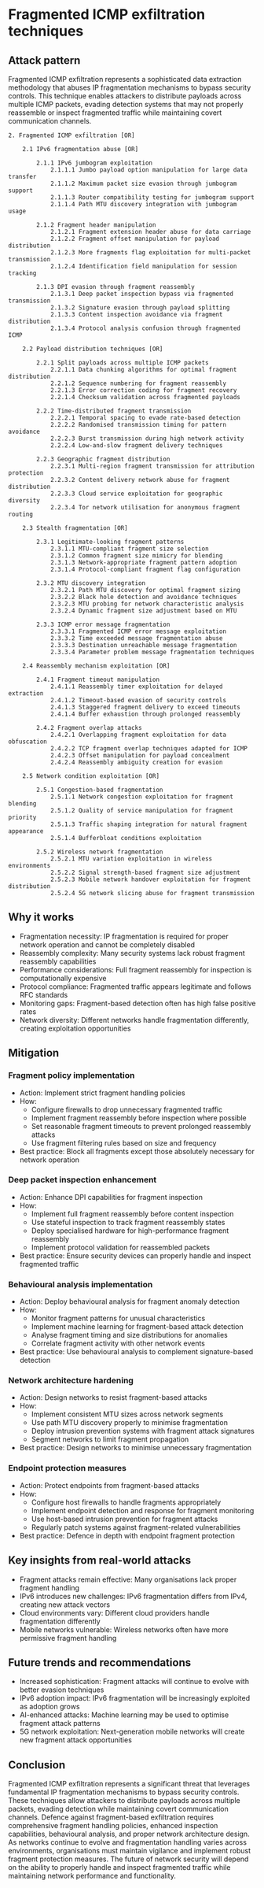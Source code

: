 # Fragmented ICMP exfiltration techniques

## Attack pattern

Fragmented ICMP exfiltration represents a sophisticated data extraction methodology that abuses IP fragmentation 
mechanisms to bypass security controls. This technique enables attackers to distribute payloads across multiple 
ICMP packets, evading detection systems that may not properly reassemble or inspect fragmented traffic while 
maintaining covert communication channels.

```text
2. Fragmented ICMP exfiltration [OR]

    2.1 IPv6 fragmentation abuse [OR]
    
        2.1.1 IPv6 jumbogram exploitation
            2.1.1.1 Jumbo payload option manipulation for large data transfer
            2.1.1.2 Maximum packet size evasion through jumbogram support
            2.1.1.3 Router compatibility testing for jumbogram support
            2.1.1.4 Path MTU discovery integration with jumbogram usage
            
        2.1.2 Fragment header manipulation
            2.1.2.1 Fragment extension header abuse for data carriage
            2.1.2.2 Fragment offset manipulation for payload distribution
            2.1.2.3 More fragments flag exploitation for multi-packet transmission
            2.1.2.4 Identification field manipulation for session tracking
            
        2.1.3 DPI evasion through fragment reassembly
            2.1.3.1 Deep packet inspection bypass via fragmented transmission
            2.1.3.2 Signature evasion through payload splitting
            2.1.3.3 Content inspection avoidance via fragment distribution
            2.1.3.4 Protocol analysis confusion through fragmented ICMP
            
    2.2 Payload distribution techniques [OR]
    
        2.2.1 Split payloads across multiple ICMP packets
            2.2.1.1 Data chunking algorithms for optimal fragment distribution
            2.2.1.2 Sequence numbering for fragment reassembly
            2.2.1.3 Error correction coding for fragment recovery
            2.2.1.4 Checksum validation across fragmented payloads
            
        2.2.2 Time-distributed fragment transmission
            2.2.2.1 Temporal spacing to evade rate-based detection
            2.2.2.2 Randomised transmission timing for pattern avoidance
            2.2.2.3 Burst transmission during high network activity
            2.2.2.4 Low-and-slow fragment delivery techniques
            
        2.2.3 Geographic fragment distribution
            2.2.3.1 Multi-region fragment transmission for attribution protection
            2.2.3.2 Content delivery network abuse for fragment distribution
            2.2.3.3 Cloud service exploitation for geographic diversity
            2.2.3.4 Tor network utilisation for anonymous fragment routing
            
    2.3 Stealth fragmentation [OR]
    
        2.3.1 Legitimate-looking fragment patterns
            2.3.1.1 MTU-compliant fragment size selection
            2.3.1.2 Common fragment size mimicry for blending
            2.3.1.3 Network-appropriate fragment pattern adoption
            2.3.1.4 Protocol-compliant fragment flag configuration
            
        2.3.2 MTU discovery integration
            2.3.2.1 Path MTU discovery for optimal fragment sizing
            2.3.2.2 Black hole detection and avoidance techniques
            2.3.2.3 MTU probing for network characteristic analysis
            2.3.2.4 Dynamic fragment size adjustment based on MTU
            
        2.3.3 ICMP error message fragmentation
            2.3.3.1 Fragmented ICMP error message exploitation
            2.3.3.2 Time exceeded message fragmentation abuse
            2.3.3.3 Destination unreachable message fragmentation
            2.3.3.4 Parameter problem message fragmentation techniques
            
    2.4 Reassembly mechanism exploitation [OR]
    
        2.4.1 Fragment timeout manipulation
            2.4.1.1 Reassembly timer exploitation for delayed extraction
            2.4.1.2 Timeout-based evasion of security controls
            2.4.1.3 Staggered fragment delivery to exceed timeouts
            2.4.1.4 Buffer exhaustion through prolonged reassembly
            
        2.4.2 Fragment overlap attacks
            2.4.2.1 Overlapping fragment exploitation for data obfuscation
            2.4.2.2 TCP fragment overlap techniques adapted for ICMP
            2.4.2.3 Offset manipulation for payload concealment
            2.4.2.4 Reassembly ambiguity creation for evasion
            
    2.5 Network condition exploitation [OR]
    
        2.5.1 Congestion-based fragmentation
            2.5.1.1 Network congestion exploitation for fragment blending
            2.5.1.2 Quality of service manipulation for fragment priority
            2.5.1.3 Traffic shaping integration for natural fragment appearance
            2.5.1.4 Bufferbloat conditions exploitation
            
        2.5.2 Wireless network fragmentation
            2.5.2.1 MTU variation exploitation in wireless environments
            2.5.2.2 Signal strength-based fragment size adjustment
            2.5.2.3 Mobile network handover exploitation for fragment distribution
            2.5.2.4 5G network slicing abuse for fragment transmission
```

## Why it works

-   Fragmentation necessity: IP fragmentation is required for proper network operation and cannot be completely disabled
-   Reassembly complexity: Many security systems lack robust fragment reassembly capabilities
-   Performance considerations: Full fragment reassembly for inspection is computationally expensive
-   Protocol compliance: Fragmented traffic appears legitimate and follows RFC standards
-   Monitoring gaps: Fragment-based detection often has high false positive rates
-   Network diversity: Different networks handle fragmentation differently, creating exploitation opportunities

## Mitigation

### Fragment policy implementation

-   Action: Implement strict fragment handling policies
-   How:
    -   Configure firewalls to drop unnecessary fragmented traffic
    -   Implement fragment reassembly before inspection where possible
    -   Set reasonable fragment timeouts to prevent prolonged reassembly attacks
    -   Use fragment filtering rules based on size and frequency
-   Best practice: Block all fragments except those absolutely necessary for network operation

### Deep packet inspection enhancement

-   Action: Enhance DPI capabilities for fragment inspection
-   How:
    -   Implement full fragment reassembly before content inspection
    -   Use stateful inspection to track fragment reassembly states
    -   Deploy specialised hardware for high-performance fragment reassembly
    -   Implement protocol validation for reassembled packets
-   Best practice: Ensure security devices can properly handle and inspect fragmented traffic

### Behavioural analysis implementation

-   Action: Deploy behavioural analysis for fragment anomaly detection
-   How:
    -   Monitor fragment patterns for unusual characteristics
    -   Implement machine learning for fragment-based attack detection
    -   Analyse fragment timing and size distributions for anomalies
    -   Correlate fragment activity with other network events
-   Best practice: Use behavioural analysis to complement signature-based detection

### Network architecture hardening

-   Action: Design networks to resist fragment-based attacks
-   How:
    -   Implement consistent MTU sizes across network segments
    -   Use path MTU discovery properly to minimise fragmentation
    -   Deploy intrusion prevention systems with fragment attack signatures
    -   Segment networks to limit fragment propagation
-   Best practice: Design networks to minimise unnecessary fragmentation

### Endpoint protection measures

-   Action: Protect endpoints from fragment-based attacks
-   How:
    -   Configure host firewalls to handle fragments appropriately
    -   Implement endpoint detection and response for fragment monitoring
    -   Use host-based intrusion prevention for fragment attacks
    -   Regularly patch systems against fragment-related vulnerabilities
-   Best practice: Defence in depth with endpoint fragment protection

## Key insights from real-world attacks

-   Fragment attacks remain effective: Many organisations lack proper fragment handling
-   IPv6 introduces new challenges: IPv6 fragmentation differs from IPv4, creating new attack vectors
-   Cloud environments vary: Different cloud providers handle fragmentation differently
-   Mobile networks vulnerable: Wireless networks often have more permissive fragment handling

## Future trends and recommendations

-   Increased sophistication: Fragment attacks will continue to evolve with better evasion techniques
-   IPv6 adoption impact: IPv6 fragmentation will be increasingly exploited as adoption grows
-   AI-enhanced attacks: Machine learning may be used to optimise fragment attack patterns
-   5G network exploitation: Next-generation mobile networks will create new fragment attack opportunities

## Conclusion

Fragmented ICMP exfiltration represents a significant threat that leverages fundamental IP fragmentation mechanisms to bypass security controls. These techniques allow attackers to distribute payloads across multiple packets, evading detection while maintaining covert communication channels. Defence against fragment-based exfiltration requires comprehensive fragment handling policies, enhanced inspection capabilities, behavioural analysis, and proper network architecture design. As networks continue to evolve and fragmentation handling varies across environments, organisations must maintain vigilance and implement robust fragment protection measures. The future of network security will depend on the ability to properly handle and inspect fragmented traffic while maintaining network performance and functionality.
